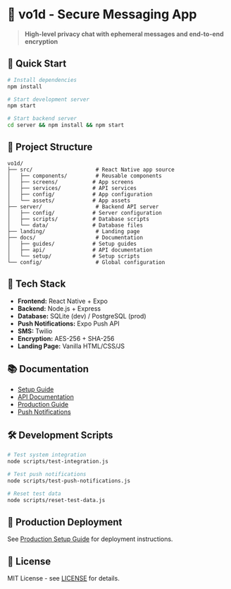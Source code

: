 # 📱 vo1d - Secure Messaging App

> **High-level privacy chat with ephemeral messages and end-to-end encryption**

## 🚀 Quick Start

```bash
# Install dependencies
npm install

# Start development server
npm start

# Start backend server
cd server && npm install && npm start
```

## 📁 Project Structure

```
vo1d/
├── src/                    # React Native app source
│   ├── components/         # Reusable components
│   ├── screens/           # App screens
│   ├── services/          # API services
│   ├── config/            # App configuration
│   └── assets/            # App assets
├── server/                 # Backend API server
│   ├── config/            # Server configuration
│   ├── scripts/           # Database scripts
│   └── data/              # Database files
├── landing/                # Landing page
├── docs/                   # Documentation
│   ├── guides/            # Setup guides
│   ├── api/               # API documentation
│   └── setup/             # Setup scripts
└── config/                 # Global configuration
```

## 🔧 Tech Stack

- **Frontend:** React Native + Expo
- **Backend:** Node.js + Express
- **Database:** SQLite (dev) / PostgreSQL (prod)
- **Push Notifications:** Expo Push API
- **SMS:** Twilio
- **Encryption:** AES-256 + SHA-256
- **Landing Page:** Vanilla HTML/CSS/JS

## 📚 Documentation

- [Setup Guide](docs/guides/SETUP.md)
- [API Documentation](docs/api/)
- [Production Guide](docs/guides/PRODUCTION.md)
- [Push Notifications](docs/guides/EXPO_PUSH_GUIDE.md)

## 🛠️ Development Scripts

```bash
# Test system integration
node scripts/test-integration.js

# Test push notifications
node scripts/test-push-notifications.js

# Reset test data
node scripts/reset-test-data.js
```

## 🚀 Production Deployment

See [Production Setup Guide](docs/guides/PRODUCTION.md) for deployment instructions.

## 📄 License

MIT License - see [LICENSE](LICENSE) for details.